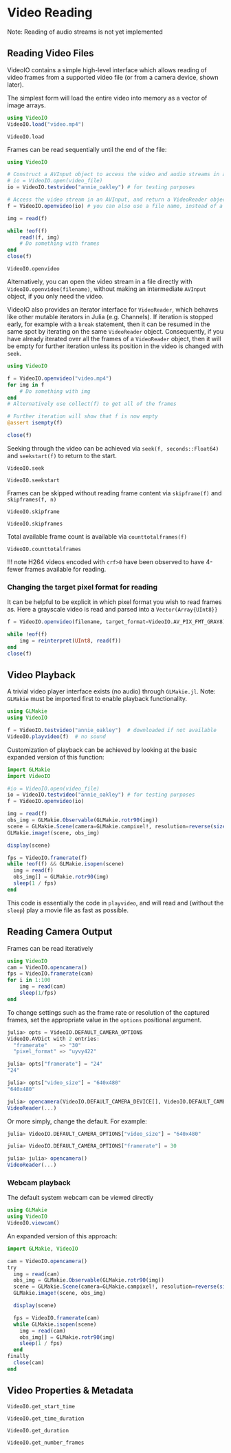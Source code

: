 # Video Reading
Note: Reading of audio streams is not yet implemented

## Reading Video Files

VideoIO contains a simple high-level interface which allows reading of
video frames from a supported video file (or from a camera device, shown later).

The simplest form will load the entire video into memory as a vector of image arrays.

```julia
using VideoIO
VideoIO.load("video.mp4")
```
```@docs
VideoIO.load
```

Frames can be read sequentially until the end of the file:

```julia
using VideoIO

# Construct a AVInput object to access the video and audio streams in a video container
# io = VideoIO.open(video_file)
io = VideoIO.testvideo("annie_oakley") # for testing purposes

# Access the video stream in an AVInput, and return a VideoReader object:
f = VideoIO.openvideo(io) # you can also use a file name, instead of a AVInput

img = read(f)

while !eof(f)
    read!(f, img)
    # Do something with frames
end
close(f)
```

```@docs
VideoIO.openvideo
```

Alternatively, you can open the video stream in a file directly with
`VideoIO.openvideo(filename)`, without making an intermediate `AVInput`
object, if you only need the video.

VideoIO also provides an iterator interface for `VideoReader`, which
behaves like other mutable iterators in Julia (e.g. Channels). If iteration is
stopped early, for example with a `break` statement, then it can be resumed in
the same spot by iterating on the same `VideoReader` object. Consequently, if
you have already iterated over all the frames of a `VideoReader` object, then it
will be empty for further iteration unless its position in the video is changed
with `seek`.

```julia
using VideoIO

f = VideoIO.openvideo("video.mp4")
for img in f
    # Do something with img
end
# Alternatively use collect(f) to get all of the frames

# Further iteration will show that f is now empty
@assert isempty(f)

close(f)
```

Seeking through the video can be achieved via `seek(f, seconds::Float64)` and `seekstart(f)` to return to the start.
```@docs
VideoIO.seek
```
```@docs
VideoIO.seekstart
```

Frames can be skipped without reading frame content via `skipframe(f)` and `skipframes(f, n)`
```@docs
VideoIO.skipframe
```
```@docs
VideoIO.skipframes
```

Total available frame count is available via `counttotalframes(f)`
```@docs
VideoIO.counttotalframes
```

!!! note H264 videos encoded with `crf>0` have been observed to have 4-fewer frames
available for reading.

### Changing the target pixel format for reading
It can be helpful to be explicit in which pixel format you wish to read frames as.
Here a grayscale video is read and parsed into a `Vector(Array{UInt8}}`
```julia
f = VideoIO.openvideo(filename, target_format=VideoIO.AV_PIX_FMT_GRAY8)

while !eof(f)
    img = reinterpret(UInt8, read(f))
end
close(f)
```

## Video Playback

A trivial video player interface exists (no audio) through `GLMakie.jl`.
Note: `GLMakie` must be imported first to enable playback functionality.

```julia
using GLMakie
using VideoIO

f = VideoIO.testvideo("annie_oakley")  # downloaded if not available
VideoIO.playvideo(f)  # no sound
```

Customization of playback can be achieved by looking at the basic expanded version of this function:

```julia
import GLMakie
import VideoIO

#io = VideoIO.open(video_file)
io = VideoIO.testvideo("annie_oakley") # for testing purposes
f = VideoIO.openvideo(io)

img = read(f)
obs_img = GLMakie.Observable(GLMakie.rotr90(img))
scene = GLMakie.Scene(camera=GLMakie.campixel!, resolution=reverse(size(img)))
GLMakie.image!(scene, obs_img)

display(scene)

fps = VideoIO.framerate(f)
while !eof(f) && GLMakie.isopen(scene)
  img = read(f)
  obs_img[] = GLMakie.rotr90(img)
  sleep(1 / fps)
end

```
This code is essentially the code in `playvideo`, and will read and
(without the `sleep`) play a movie file as fast as possible.


## Reading Camera Output
Frames can be read iteratively
```julia
using VideoIO
cam = VideoIO.opencamera()
fps = VideoIO.framerate(cam)
for i in 1:100
    img = read(cam)
    sleep(1/fps)
end
```
To change settings such as the frame rate or resolution of the captured frames, set the
appropriate value in the `options` positional argument.
```julia
julia> opts = VideoIO.DEFAULT_CAMERA_OPTIONS
VideoIO.AVDict with 2 entries:
  "framerate"    => "30"
  "pixel_format" => "uyvy422"

julia> opts["framerate"] = "24"
"24"

julia> opts["video_size"] = "640x480"
"640x480"

julia> opencamera(VideoIO.DEFAULT_CAMERA_DEVICE[], VideoIO.DEFAULT_CAMERA_FORMAT[], opts)
VideoReader(...)
```
 
Or more simply, change the default. For example:
```julia
julia> VideoIO.DEFAULT_CAMERA_OPTIONS["video_size"] = "640x480"

julia> VideoIO.DEFAULT_CAMERA_OPTIONS["framerate"] = 30

julia> julia> opencamera()
VideoReader(...)
```
### Webcam playback
The default system webcam can be viewed directly
```julia
using GLMakie
using VideoIO
VideoIO.viewcam()
```

An expanded version of this approach:
```julia
import GLMakie, VideoIO

cam = VideoIO.opencamera()
try
  img = read(cam)
  obs_img = GLMakie.Observable(GLMakie.rotr90(img))
  scene = GLMakie.Scene(camera=GLMakie.campixel!, resolution=reverse(size(img)))
  GLMakie.image!(scene, obs_img)

  display(scene)

  fps = VideoIO.framerate(cam)
  while GLMakie.isopen(scene)
    img = read(cam)
    obs_img[] = GLMakie.rotr90(img)
    sleep(1 / fps)
  end
finally
  close(cam)
end
```

## Video Properties & Metadata
```@docs
VideoIO.get_start_time
```
```@docs
VideoIO.get_time_duration
```
```@docs
VideoIO.get_duration
```
```@docs
VideoIO.get_number_frames
```
